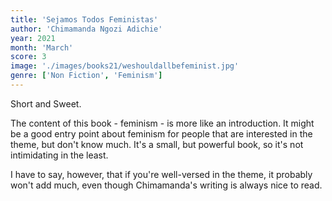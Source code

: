 ```yaml
---
title: 'Sejamos Todos Feministas'
author: 'Chimamanda Ngozi Adichie'
year: 2021
month: 'March'
score: 3
image: './images/books21/weshouldallbefeminist.jpg'
genre: ['Non Fiction', 'Feminism']
---
```


Short and Sweet.

The content of this book - feminism - is more like an introduction. It might be a good entry point about feminism for people that are interested in the theme, but don't know much. It's a small, but powerful book, so it's not intimidating in the least.

I have to say, however, that if you're well-versed in the theme, it probably won't add much, even though Chimamanda's writing is always nice to read.
